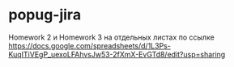 # popug-jira

Homework 2 и Homework 3 на отдельных листах по ссылке
https://docs.google.com/spreadsheets/d/1L3Ps-KuqITiVEgP_uexoLFAhvsJw53-2fXmX-EvGTd8/edit?usp=sharing
